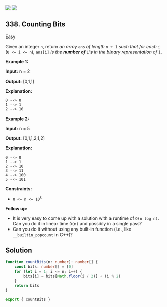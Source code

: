 [![](https://img.shields.io/github/stars/LeetCode-in-TypeScript/LeetCode-in-TypeScript?label=Stars&style=flat-square)](https://github.com/LeetCode-in-TypeScript/LeetCode-in-TypeScript)
[![](https://img.shields.io/github/forks/LeetCode-in-TypeScript/LeetCode-in-TypeScript?label=Fork%20me%20on%20GitHub%20&style=flat-square)](https://github.com/LeetCode-in-TypeScript/LeetCode-in-TypeScript/fork)

## 338\. Counting Bits

Easy

Given an integer `n`, return _an array_ `ans` _of length_ `n + 1` _such that for each_ `i` (`0 <= i <= n`)_,_ `ans[i]` _is the **number of**_ `1`_**'s** in the binary representation of_ `i`.

**Example 1:**

**Input:** n = 2

**Output:** [0,1,1]

**Explanation:**

    0 --> 0
    1 --> 1
    2 --> 10 

**Example 2:**

**Input:** n = 5

**Output:** [0,1,1,2,1,2]

**Explanation:**

    0 --> 0
    1 --> 1
    2 --> 10
    3 --> 11
    4 --> 100
    5 --> 101 

**Constraints:**

*   <code>0 <= n <= 10<sup>5</sup></code>

**Follow up:**

*   It is very easy to come up with a solution with a runtime of `O(n log n)`. Can you do it in linear time `O(n)` and possibly in a single pass?
*   Can you do it without using any built-in function (i.e., like `__builtin_popcount` in C++)?

## Solution

```typescript
function countBits(n: number): number[] {
    const bits: number[] = [0]
    for (let i = 1; i <= n; i++) {
        bits[i] = bits[Math.floor(i / 2)] + (i % 2)
    }
    return bits
}

export { countBits }
```